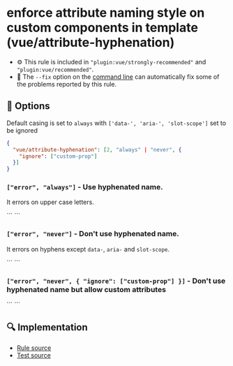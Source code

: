 # enforce attribute naming style on custom components in template (vue/attribute-hyphenation)

- :gear: This rule is included in `"plugin:vue/strongly-recommended"` and `"plugin:vue/recommended"`.
- :wrench: The `--fix` option on the [command line](https://eslint.org/docs/user-guide/command-line-interface#fixing-problems) can automatically fix some of the problems reported by this rule.

## :wrench: Options

Default casing is set to `always` with `['data-', 'aria-', 'slot-scope']` set to be ignored

```json
{
  "vue/attribute-hyphenation": [2, "always" | "never", {
    "ignore": ["custom-prop"]
  }]
}
```

### `["error", "always"]` - Use hyphenated name. 
It errors on upper case letters.

<eslint-code-block :rules="{'vue/attribute-hyphenation': ['error', 'always']}">
```
<template>
  <!-- ✔ GOOD -->
  <MyComponent my-prop="prop" />

  <!-- ✘ BAD -->
  <MyComponent myProp="prop" />
</template>
```
</eslint-code-block>

### `["error", "never"]` - Don't use hyphenated name. 
It errors on hyphens except `data-`, `aria-` and `slot-scope`.

<eslint-code-block :rules="{'vue/attribute-hyphenation': ['error', 'never']}">
```
<template>
  <!-- ✔ GOOD -->
  <MyComponent myProp="prop" />
  <MyComponent data-id="prop" />
  <MyComponent aria-role="button" />
  <MyComponent slot-scope="prop" />

  <!-- ✘ BAD -->
  <MyComponent my-prop="prop" />
</template>
```
</eslint-code-block>

### `["error", "never", { "ignore": ["custom-prop"] }]` - Don't use hyphenated name but allow custom attributes

<eslint-code-block :rules="{'vue/attribute-hyphenation': ['error', 'never', {'ignore': ['custom-prop']}]}">
```
<template>
  <!-- ✔ GOOD -->
  <MyComponent myProp="prop" />
  <MyComponent custom-prop="prop" />
  <MyComponent data-id="prop" />
  <MyComponent aria-role="button" />
  <MyComponent slot-scope="prop" />

  <!-- ✘ BAD -->
  <MyComponent my-prop="prop" />
</template>
```
</eslint-code-block>

## :mag: Implementation

- [Rule source](https://github.com/vuejs/eslint-plugin-vue/blob/master/lib/rules/attribute-hyphenation.js)
- [Test source](https://github.com/vuejs/eslint-plugin-vue/blob/master/tests/lib/rules/attribute-hyphenation.js)
